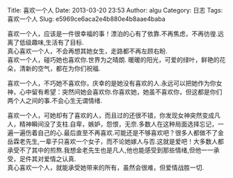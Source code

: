 Title: 喜欢一个人
Date: 2013-03-20 23:53
Author: algu
Category: 日志
Tags: 喜欢一个人
Slug: e5969ce6aca2e4b880e4b8aae4baba

喜欢一个人，应该是一件很幸福的事！漂泊的心有了依靠.不再焦虑，不再彷徨.远离了低级趣味,生活有了目标.  
真心喜欢一个人，不会再想其她女生，走路都不再左顾右盼.  
喜欢一个人，碰巧她也喜欢你.世界为之晴朗.
暖暖的阳光，可爱的绿叶，鲜艳的花朵，清新的空气，都在为你们祝福.  

喜欢一个人，不巧她不喜欢你，庆幸的是她没有喜欢的人.永远可以把她作为你女神，心中留有希望：突然间她会喜欢你.你喜欢她，她虽不喜欢你，但这都是你们两个人之间的事.不会心生无谓情绪.  

喜欢一个人，可她却有了喜欢的人，而且过的还很不错，你发现女神突然变成凡人，精神瞬间没了支柱.自卑，嫉妒，怨恨，无奈.多数人在这种局面选择忘记，一遍一遍伤着自己的心.最后直至不再喜欢.可能还是不够喜欢吧？很多人都做不了金岳霖老先生,一辈子只喜欢一个女子，而不论她嫁人与否.这就是爱吧！大多数人都承受不了其中的煎熬.我想金老先生也是凡人,他也能感受到那些情绪,但他一一承受，足件其对爱情之认真.  
真心喜欢一个人，就能承受她带来的所有，虽然会很难，但爱情战胜一切.
